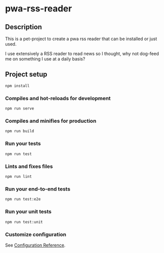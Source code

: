 # pwa-rss-reader
## Description
This is a pet-project to create a pwa rss reader that can be installed or just used.

I use extensively a RSS reader to read news so I thought, why not dog-feed me on something I use at a daily basis?

## Project setup
```
npm install
```

### Compiles and hot-reloads for development
```
npm run serve
```

### Compiles and minifies for production
```
npm run build
```

### Run your tests
```
npm run test
```

### Lints and fixes files
```
npm run lint
```

### Run your end-to-end tests
```
npm run test:e2e
```

### Run your unit tests
```
npm run test:unit
```

### Customize configuration
See [Configuration Reference](https://cli.vuejs.org/config/).
